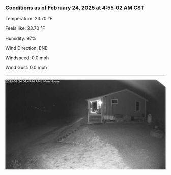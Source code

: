### Conditions as of February 24, 2025 at 4:55:02 AM CST 

Temperature: 23.70 &deg;F

Feels like: 23.70 &deg;F

Humidity: 97%

Wind Direction: ENE

Windspeed: 0.0 mph

Wind Gust: 0.0 mph

---

<img src="./images/latest.jpeg"/>

